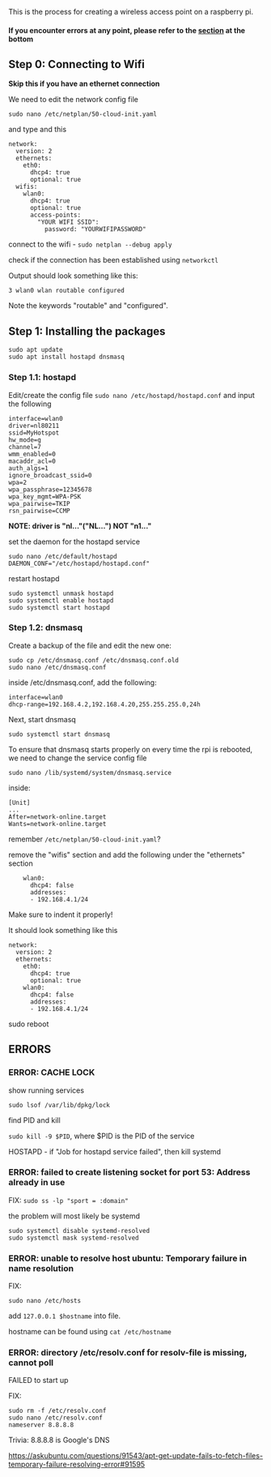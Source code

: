 This is the process for creating a wireless access point on a raspberry pi.

#### If you encounter errors at any point, please refer to the [section](#ERRORS) at the bottom

## Step 0: Connecting to Wifi
**Skip this if you have an ethernet connection**

We need to edit the network config file

```
sudo nano /etc/netplan/50-cloud-init.yaml
```

and type and this
```
network:
  version: 2
  ethernets:
    eth0:
      dhcp4: true
      optional: true
  wifis:
    wlan0:
      dhcp4: true
      optional: true
      access-points:
        "YOUR WIFI SSID":
          password: "YOURWIFIPASSWORD"
```
connect to the wifi - 
`sudo netplan --debug apply`

check if the connection has been established using
`networkctl`


Output should look something like this:

```3 wlan0 wlan routable configured```

Note the keywords "routable" and "configured".

## Step 1: Installing the packages
```
sudo apt update
sudo apt install hostapd dnsmasq
```
### Step 1.1: hostapd
Edit/create the config file
`sudo nano /etc/hostapd/hostapd.conf`
and input the following
```
interface=wlan0
driver=nl80211
ssid=MyHotspot
hw_mode=g
channel=7
wmm_enabled=0
macaddr_acl=0
auth_algs=1
ignore_broadcast_ssid=0
wpa=2
wpa_passphrase=12345678
wpa_key_mgmt=WPA-PSK
wpa_pairwise=TKIP
rsn_pairwise=CCMP
```

**NOTE: driver is "nl..."("NL...") NOT "n1..."**

set the daemon for the hostapd service
```
sudo nano /etc/default/hostapd
DAEMON_CONF="/etc/hostapd/hostapd.conf"
```

restart hostapd

```
sudo systemctl unmask hostapd
sudo systemctl enable hostapd
sudo systemctl start hostapd
```

### Step 1.2: dnsmasq

Create a backup of the file and edit the new one:

```
sudo cp /etc/dnsmasq.conf /etc/dnsmasq.conf.old
sudo nano /etc/dnsmasq.conf
```
inside /etc/dnsmasq.conf, add the following:

```
interface=wlan0
dhcp-range=192.168.4.2,192.168.4.20,255.255.255.0,24h
```

Next, start dnsmasq

`sudo systemctl start dnsmasq`

To ensure that dnsmasq starts properly on every time the rpi is rebooted, we need to change the service config file

`sudo nano /lib/systemd/system/dnsmasq.service`

inside:
```
[Unit]
...
After=network-online.target
Wants=network-online.target
```
remember `/etc/netplan/50-cloud-init.yaml`?

remove the "wifis" section and add the following under the "ethernets" section
```
    wlan0:
      dhcp4: false
      addresses:
      - 192.168.4.1/24
```
Make sure to indent it properly!

It should look something like this
```
network:
  version: 2
  ethernets:
    eth0:
      dhcp4: true
      optional: true
    wlan0:
      dhcp4: false
      addresses:
      - 192.168.4.1/24
```
	  
sudo reboot

## ERRORS

### ERROR: CACHE LOCK
show running services

`sudo lsof /var/lib/dpkg/lock`


find PID and kill


`sudo kill -9 $PID`, where $PID is the PID of the service


HOSTAPD - if "Job for hostapd service failed", then kill systemd

### ERROR: failed to create listening socket for port 53: Address already in use
FIX: `sudo ss -lp "sport = :domain"`

the problem will most likely be systemd
```
sudo systemctl disable systemd-resolved
sudo systemctl mask systemd-resolved
```


### ERROR: unable to resolve host ubuntu: Temporary failure in name resolution
FIX:
```
sudo nano /etc/hosts
```
add `127.0.0.1 $hostname` into file.


hostname can be found using `cat /etc/hostname`


### ERROR: directory /etc/resolv.conf for resolv-file is missing, cannot poll
FAILED to start up

FIX: 
```
sudo rm -f /etc/resolv.conf
sudo nano /etc/resolv.conf
nameserver 8.8.8.8
```

Trivia: 8.8.8.8 is Google's DNS

https://askubuntu.com/questions/91543/apt-get-update-fails-to-fetch-files-temporary-failure-resolving-error#91595
